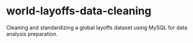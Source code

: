 # world-layoffs-data-cleaning
Cleaning and standardizing a global layoffs dataset using MySQL for data analysis preparation.
